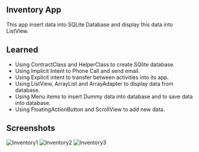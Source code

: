 Inventory App
----------------------
This app insert data into SQLite Database and display this data into ListView.

Learned
-----------------------
- Using ContractClass and HelperClass to create SQlite database. 
- Using Implicit Intent to Phone Call and send email. 
- Using Explicit intent to transfer between activities into its app.
- Using ListView, ArrayList and ArrayAdapter to display data from database.
- Using Menu items to insert Dummy data into database and to save data into database.
- Using FloatingActionButton and ScrollView to add new data. 

 
Screenshots
---------------------------------------
![Inventory1](https://user-images.githubusercontent.com/49339964/56084732-1fe0c500-5dec-11e9-8e91-abc10272d497.PNG)
![Inventory2](https://user-images.githubusercontent.com/49339964/56084734-25d6a600-5dec-11e9-991a-397932f4bba1.PNG)
![Inventory3](https://user-images.githubusercontent.com/49339964/56084787-42271280-5ded-11e9-9af9-9b4b7f6c8f83.PNG)
